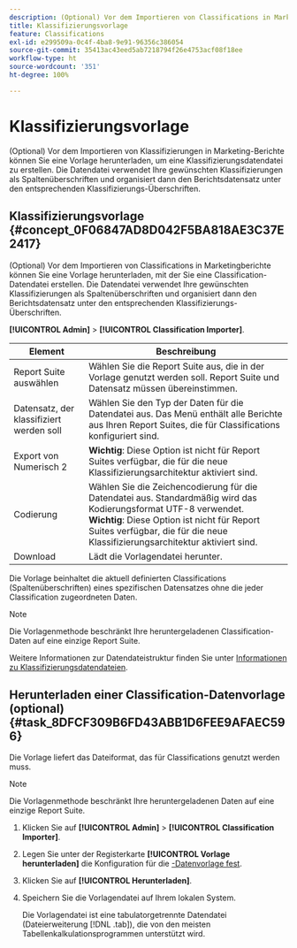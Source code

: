 ```yaml
---
description: (Optional) Vor dem Importieren von Classifications in Marketingberichte können Sie eine Vorlage herunterladen, mit der Sie eine Classification-Datendatei erstellen. Die Datendatei verwendet Ihre gewünschten Klassifizierungen als Spaltenüberschriften und organisiert dann den Berichtsdatensatz unter den entsprechenden Klassifizierungs-Überschriften.
title: Klassifizierungsvorlage
feature: Classifications
exl-id: e299509a-0c4f-4ba8-9e91-96356c386054
source-git-commit: 35413ac43eed5ab7218794f26e4753acf08f18ee
workflow-type: ht
source-wordcount: '351'
ht-degree: 100%

---
```


# Klassifizierungsvorlage

(Optional) Vor dem Importieren von Klassifizierungen in Marketing-Berichte können Sie eine Vorlage herunterladen, um eine Klassifizierungsdatendatei zu erstellen. Die Datendatei verwendet Ihre gewünschten Klassifizierungen als Spaltenüberschriften und organisiert dann den Berichtsdatensatz unter den entsprechenden Klassifizierungs-Überschriften.

## Klassifizierungsvorlage {#concept_0F06847AD8D042F5BA818AE3C37E2417}

(Optional) Vor dem Importieren von Classifications in Marketingberichte können Sie eine Vorlage herunterladen, mit der Sie eine Classification-Datendatei erstellen. Die Datendatei verwendet Ihre gewünschten Klassifizierungen als Spaltenüberschriften und organisiert dann den Berichtsdatensatz unter den entsprechenden Klassifizierungs-Überschriften.

**[!UICONTROL Admin]** > **[!UICONTROL Classification Importer]**.

| Element | Beschreibung |
| --- | ---|
| Report Suite auswählen | Wählen Sie die Report Suite aus, die in der Vorlage genutzt werden soll. Report Suite und Datensatz müssen übereinstimmen. |
| Datensatz, der klassifiziert werden soll | Wählen Sie den Typ der Daten für die Datendatei aus. Das Menü enthält alle Berichte aus Ihren Report Suites, die für Classifications konfiguriert sind. |
| Export von Numerisch 2 | **Wichtig**: Diese Option ist nicht für Report Suites verfügbar, die für die neue Klassifizierungsarchitektur aktiviert sind. |
| Codierung | Wählen Sie die Zeichencodierung für die Datendatei aus. Standardmäßig wird das Kodierungsformat UTF-8 verwendet.<br>**Wichtig**: Diese Option ist nicht für Report Suites verfügbar, die für die neue Klassifizierungsarchitektur aktiviert sind. |
| Download | Lädt die Vorlagendatei herunter. |

Die Vorlage beinhaltet die aktuell definierten Classifications (Spaltenüberschriften) eines spezifischen Datensatzes ohne die jeder Classification zugeordneten Daten.

>[!NOTE]
>
>Die Vorlagenmethode beschränkt Ihre heruntergeladenen Classification-Daten auf eine einzige Report Suite.

Weitere Informationen zur Datendateistruktur finden Sie unter [Informationen zu Klassifizierungsdatendateien](/help/components/classifications/importer/c-saint-data-files.md).

## Herunterladen einer Classification-Datenvorlage (optional) {#task_8DFCF309B6FD43ABB1D6FEE9AFAEC596}

Die Vorlage liefert das Dateiformat, das für Classifications genutzt werden muss.

>[!NOTE]
>
>Die Vorlagenmethode beschränkt Ihre heruntergeladenen Daten auf eine einzige Report Suite.

1. Klicken Sie auf **[!UICONTROL Admin]** > **[!UICONTROL Classification Importer]**.
1. Legen Sie unter der Registerkarte **[!UICONTROL Vorlage herunterladen]** die Konfiguration für die [-Datenvorlage fest](/help/components/classifications/importer/c-download-saint-data.md).
1. Klicken Sie auf **[!UICONTROL Herunterladen]**.
1. Speichern Sie die Vorlagendatei auf Ihrem lokalen System.

   Die Vorlagendatei ist eine tabulatorgetrennte Datendatei (Dateierweiterung [!DNL .tab]), die von den meisten Tabellenkalkulationsprogrammen unterstützt wird.
